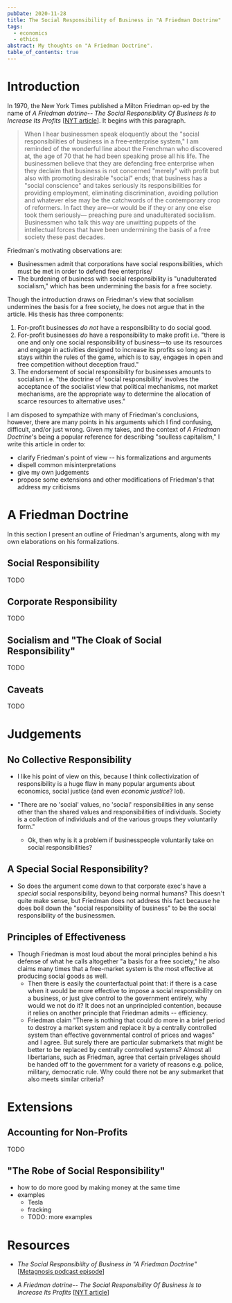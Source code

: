 ```yaml
---
pubDate: 2020-11-28
title: The Social Responsibility of Business in "A Friedman Doctrine"
tags:
  - economics
  - ethics
abstract: My thoughts on "A Friedman Doctrine".
table_of_contents: true
---
```


# Introduction

In 1970, the New York Times published a Milton Friedman op-ed by the name of _A
Friedman dotrine-- The Social Responsibility Of Business Is to Increase Its
Profits_ [[NYT article][friedman-doctrine]]. It begins with this paragraph.

> When I hear businessmen speak eloquently about the "social responsibilities of
> business in a free‐enterprise system," I am reminded of the wonderful line
> about the Frenchman who discovered at, the age of 70 that he had been speaking
> prose all his life. The businessmen believe that they are defending free
> enterprise when they declaim that business is not concerned "merely" with
> profit but also with promoting desirable "social" ends; that business has a
> "social conscience" and takes seriously its responsibilities for providing
> employment, eliminating discrimination, avoiding pollution and whatever else
> may be the catchwords of the contemporary crop of reformers. In fact they
> are—or would be if they or any one else took them seriously— preaching pure
> and unadulterated socialism. Businessmen who talk this way are unwitting
> puppets of the intellectual forces that have been undermining the basis of a
> free society these past decades.

Friedman's motivating observations are:

- Businessmen admit that corporations have social responsibilities, which must
  be met in order to defend free enterprise/
- The burdening of business with social responsibility is "unadulterated
  socialism," which has been undermining the basis for a free society.

Though the introduction draws on Friedman's view that socialism undermines the
basis for a free society, he does not argue that in the article. His thesis has
three components:

1. For-profit businesses _do not_ have a responsibility to do social good.
2. For-profit businesses _do_ have a responsibility to make profit i.e. "there
   is one and only one social responsibility of business—to use its resources
   and engage in activities designed to increase its profits so long as it stays
   within the rules of the game, which is to say, engages in open and free
   competition without deception fraud."
3. The endorsement of social responsibility for businesses amounts to socialism
i.e. "the doctrine of 'social responsibility' involves the acceptance of the
socialist view that political mechanisms, not market mechanisms, are the
appropriate way to determine the allocation of scarce resources to alternative
uses."
<!-- often ineffective, "approaching fraud", and undermining a free society. -->

<!-- Friedman focusses on the connection between businesses and social responsibility. -->

I am disposed to sympathize with many of Friedman's conclusions, however, there
are many points in his arguments which I find confusing, difficult, and/or just
wrong. Given my takes, and the context of _A Friedman Doctrine_'s being a
popular reference for describing "soulless capitalism," I write this article in
order to:

- clarify Friedman's point of view -- his formalizations and arguments
- dispell common misinterpretations
- give my own judgements
- propose some extensions and other modifications of Friedman's that address my
  criticisms

# A Friedman Doctrine

In this section I present an outline of Friedman's arguments, along with my own
elaborations on his formalizations.

## Social Responsibility

TODO

## Corporate Responsibility

TODO

## Socialism and "The Cloak of Social Responsibility"

TODO

## Caveats

TODO

<!-- my own judgements, extensions -->

# Judgements

## No Collective Responsibility

- I like his point of view on this, because I think collectivization of
  responsibility is a huge flaw in many popular arguments about economics,
  social justice (and even _economic justice_? lol).

- "There are no 'social' values, no 'social' responsibilities in any sense other
  than the shared values and responsibilities of individuals. Society is a
  collection of individuals and of the various groups they voluntarily form."
  - Ok, then why is it a problem if businesspeople voluntarily take on social
    responsibilities?

## A Special Social Responsibility?

- So does the argument come down to that corporate exec's have a _special_
  social responsibility, beyond being normal humans? This doesn't quite make
  sense, but Friedman does not address this fact because he does boil down the
  "social responsibility of business" to be the social responsibility of the
  businessmen.

## Principles of Effectiveness

- Though Friedman is most loud about the moral principles behind a his defense
  of what he calls altogether "a basis for a free society," he also claims many
  times that a free-market system is the most effective at producing social
  goods as well.
  - Then there is easily the counterfactual point that: if there is a case when
    it would be more effective to impose a social responsibility on a business,
    or just give control to the government entirely, why would we not do it? It
    does not an unprincipled contention, because it relies on another principle
    that Friedman admits -- efficiency.
  - Friedman claim "There is nothing that could do more in a brief period to
    destroy a market system and replace it by a centrally controlled system than
    effective governmental control of prices and wages" and I agree. But surely
    there are particular submarkets that might be better to be replaced by
    centrally controlled systems? Almost all libertarians, such as Friedman,
    agree that certain privelages should be handed off to the government for a
    variety of reasons e.g. police, military, democratic rule. Why could there
    not be any submarket that also meets similar criteria?

# Extensions

## Accounting for Non-Profits

TODO

## "The Robe of Social Responsibility"

- how to do more good by making money at the same time
- examples
  - Tesla
  - fracking
  - TODO: more examples

# Resources

- _The Social Responsibility of Business in "A Friedman Doctrine"_
  [[Metagnosis podcast episode][mg-friedman]]

- _A Friedman dotrine-- The Social Responsibility Of Business Is to Increase Its
  Profits_ [[NYT article][friedman-doctrine]]

[friedman-doctrine]:
  https://www.nytimes.com/1970/09/13/archives/a-friedman-doctrine-the-social-responsibility-of-business-is-to.html
[mg-friedman]:
  https://metagnosis.simplecast.com/episodes/the-social-responsibility-of-business-in-the-friedman-doctrine
